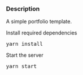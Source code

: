 ### Description

A simple portfolio template. 

Install required dependencies

<pre>yarn install</pre>


Start the server

<pre>yarn start</pre>

